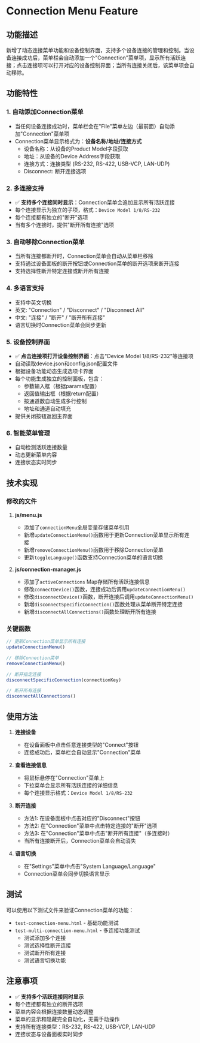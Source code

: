 # Connection Menu Feature

## 功能描述

新增了动态连接菜单功能和设备控制界面，支持多个设备连接的管理和控制。当设备连接成功后，菜单栏会自动添加一个"Connection"菜单项，显示所有活跃连接；点击连接项可以打开对应的设备控制界面；当所有连接关闭后，该菜单项会自动移除。

## 功能特性

### 1. 自动添加Connection菜单
- 当任何设备连接成功时，菜单栏会在"File"菜单左边（最前面）自动添加"Connection"菜单项
- Connection菜单显示格式为：**设备名称/地址/连接方式**
  - 设备名称：从设备的Product Model字段获取
  - 地址：从设备的Device Address字段获取
  - 连接方式：连接类型 (RS-232, RS-422, USB-VCP, LAN-UDP)
  - Disconnect: 断开连接选项

### 2. 多连接支持
- ✅ **支持多个连接同时显示**：Connection菜单会追加显示所有活跃连接
- 每个连接显示为独立的子项，格式：`Device Model 1/8/RS-232`
- 每个连接都有独立的"断开"选项
- 当有多个连接时，提供"断开所有连接"选项

### 3. 自动移除Connection菜单
- 当所有连接都断开时，Connection菜单会自动从菜单栏移除
- 支持通过设备面板的断开按钮或Connection菜单的断开选项来断开连接
- 支持选择性断开特定连接或断开所有连接

### 4. 多语言支持
- 支持中英文切换
- 英文: "Connection" / "Disconnect" / "Disconnect All"
- 中文: "连接" / "断开" / "断开所有连接"
- 语言切换时Connection菜单会同步更新

### 5. 设备控制界面
- ✅ **点击连接项打开设备控制界面**：点击"Device Model 1/8/RS-232"等连接项
- 自动读取device.json和config.json配置文件
- 根据设备功能动态生成选项卡界面
- 每个功能生成独立的控制面板，包含：
  - 参数输入框（根据params配置）
  - 返回值输出框（根据return配置）
  - 按通道数自动生成多行控制
  - 地址和通道自动填充
- 提供关闭按钮返回主界面

### 6. 智能菜单管理
- 自动检测活跃连接数量
- 动态更新菜单内容
- 连接状态实时同步

## 技术实现

### 修改的文件

1. **js/menu.js**
   - 添加了`connectionMenu`全局变量存储菜单引用
   - 新增`updateConnectionMenu()`函数用于更新Connection菜单显示所有连接
   - 新增`removeConnectionMenu()`函数用于移除Connection菜单
   - 更新`toggleLanguage()`函数支持Connection菜单的语言切换

2. **js/connection-manager.js**
   - 添加了`activeConnections` Map存储所有活跃连接信息
   - 修改`connectDevice()`函数，连接成功后调用`updateConnectionMenu()`
   - 修改`disconnectDevice()`函数，断开连接后调用`updateConnectionMenu()`
   - 新增`disconnectSpecificConnection()`函数处理从菜单断开特定连接
   - 新增`disconnectAllConnections()`函数处理断开所有连接

### 关键函数

```javascript
// 更新Connection菜单显示所有连接
updateConnectionMenu()

// 移除Connection菜单
removeConnectionMenu()

// 断开指定连接
disconnectSpecificConnection(connectionKey)

// 断开所有连接
disconnectAllConnections()
```

## 使用方法

1. **连接设备**
   - 在设备面板中点击任意连接类型的"Connect"按钮
   - 连接成功后，菜单栏会自动显示"Connection"菜单

2. **查看连接信息**
   - 将鼠标悬停在"Connection"菜单上
   - 下拉菜单会显示所有活跃连接的详细信息
   - 每个连接显示格式：`Device Model 1/8/RS-232`

3. **断开连接**
   - 方法1: 在设备面板中点击对应的"Disconnect"按钮
   - 方法2: 在"Connection"菜单中点击特定连接的"断开"选项
   - 方法3: 在"Connection"菜单中点击"断开所有连接"（多连接时）
   - 当所有连接断开后，Connection菜单会自动消失

4. **语言切换**
   - 在"Settings"菜单中点击"System Language/Language"
   - Connection菜单会同步切换语言显示

## 测试

可以使用以下测试文件来验证Connection菜单的功能：
- `test-connection-menu.html` - 基础功能测试
- `test-multi-connection-menu.html` - 多连接功能测试
  - 测试添加多个连接
  - 测试选择性断开连接
  - 测试断开所有连接
  - 测试语言切换功能

## 注意事项

- ✅ **支持多个活跃连接同时显示**
- 每个连接都有独立的断开选项
- 菜单内容会根据连接数量动态调整
- 菜单的显示和隐藏完全自动化，无需手动操作
- 支持所有连接类型：RS-232, RS-422, USB-VCP, LAN-UDP
- 连接状态与设备面板实时同步